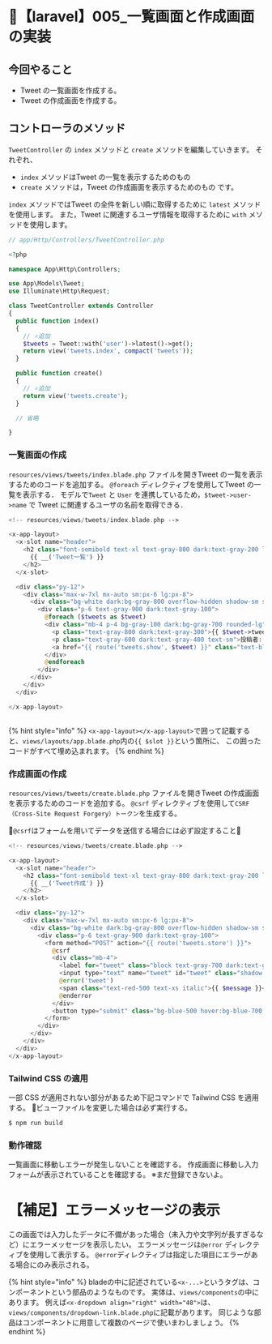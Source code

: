 # 🌸【laravel】005\_一覧画面と作成画面の実装


## 今回やること

- Tweet の一覧画面を作成する。
- Tweet の作成画面を作成する。

## コントローラのメソッド

`TweetController` の `index` メソッドと `create` メソッドを編集していきます。
それぞれ、
- `index` メソッドはTweet の一覧を表示するためのもの
- `create` メソッドは，Tweet の作成画面を表示するためのもの
です。

`index` メソッドではTweet の全件を新しい順に取得するために `latest` メソッドを使用します。
また，Tweet に関連するユーザ情報を取得するために `with` メソッドを使用します。


```php
// app/Http/Controllers/TweetController.php

<?php

namespace App\Http\Controllers;

use App\Models\Tweet;
use Illuminate\Http\Request;

class TweetController extends Controller
{
  public function index()
  {
    // ⭐️追加
    $tweets = Tweet::with('user')->latest()->get();
    return view('tweets.index', compact('tweets'));
  }

  public function create()
  {
    // ⭐️追加
    return view('tweets.create');
  }

  // 省略

}

```

### 一覧画面の作成

`resources/views/tweets/index.blade.php` ファイルを開きTweet の一覧を表示するためのコードを追加する。
`@foreach` ディレクティブを使用してTweet の一覧を表示する．
モデルで`Tweet` と `User` を連携しているため，`$tweet->user->name` で Tweet に関連するユーザの名前を取得できる．

```php
<!-- resources/views/tweets/index.blade.php -->

<x-app-layout>
  <x-slot name="header">
    <h2 class="font-semibold text-xl text-gray-800 dark:text-gray-200 leading-tight">
      {{ __('Tweet一覧') }}
    </h2>
  </x-slot>

  <div class="py-12">
    <div class="max-w-7xl mx-auto sm:px-6 lg:px-8">
      <div class="bg-white dark:bg-gray-800 overflow-hidden shadow-sm sm:rounded-lg">
        <div class="p-6 text-gray-900 dark:text-gray-100">
          @foreach ($tweets as $tweet)
          <div class="mb-4 p-4 bg-gray-100 dark:bg-gray-700 rounded-lg">
            <p class="text-gray-800 dark:text-gray-300">{{ $tweet->tweet }}</p>
            <p class="text-gray-600 dark:text-gray-400 text-sm">投稿者: {{ $tweet->user->name }}</p>
            <a href="{{ route('tweets.show', $tweet) }}" class="text-blue-500 hover:text-blue-700">詳細を見る</a>
          </div>
          @endforeach
        </div>
      </div>
    </div>
  </div>

</x-app-layout>



```

{% hint style="info" %}
`<x-app-layout></x-app-layout>`で囲って記載すると、`views/layouts/app.blade.php`内の`{{ $slot }}`という箇所に、
この囲ったコードがすべて埋め込まれます。
{% endhint %}


### 作成画面の作成

`resources/views/tweets/create.blade.php` ファイルを開きTweet の作成画面を表示するためのコードを追加する。
`@csrf` ディレクティブを使用して`CSRF（Cross-Site Request Forgery）トークン`を生成する。

👹`@csrf`はフォームを用いてデータを送信する場合には必ず設定すること👹

```php
<!-- resources/views/tweets/create.blade.php -->

<x-app-layout>
  <x-slot name="header">
    <h2 class="font-semibold text-xl text-gray-800 dark:text-gray-200 leading-tight">
      {{ __('Tweet作成') }}
    </h2>
  </x-slot>

  <div class="py-12">
    <div class="max-w-7xl mx-auto sm:px-6 lg:px-8">
      <div class="bg-white dark:bg-gray-800 overflow-hidden shadow-sm sm:rounded-lg">
        <div class="p-6 text-gray-900 dark:text-gray-100">
          <form method="POST" action="{{ route('tweets.store') }}">
            @csrf
            <div class="mb-4">
              <label for="tweet" class="block text-gray-700 dark:text-gray-300 text-sm font-bold mb-2">Tweet</label>
              <input type="text" name="tweet" id="tweet" class="shadow appearance-none border rounded w-full py-2 px-3 text-gray-700 dark:text-gray-300 dark:bg-gray-700 leading-tight focus:outline-none focus:shadow-outline">
              @error('tweet')
              <span class="text-red-500 text-xs italic">{{ $message }}</span>
              @enderror
            </div>
            <button type="submit" class="bg-blue-500 hover:bg-blue-700 text-white font-bold py-2 px-4 rounded focus:outline-none focus:shadow-outline">Tweet</button>
          </form>
        </div>
      </div>
    </div>
  </div>
</x-app-layout>

```

### Tailwind CSS の適用

一部 CSS が適用されない部分があるため下記コマンドで Tailwind CSS を適用する。
👹ビューファイルを変更した場合は必ず実行する。

```bash
$ npm run build
```

### 動作確認
一覧画面に移動しエラーが発生しないことを確認する。
作成画面に移動し入力フォームが表示されていることを確認する。
※まだ登録できないよ。

# 【補足】エラーメッセージの表示

この画面では入力したデータに不備があった場合（未入力や文字列が長すぎるなど）にエラーメッセージを表示したい。
エラーメッセージは`@error` ディレクティブを使用して表示する。
`@error`ディレクティブは指定した項目にエラーがある場合にのみ表示される。




{% hint style="info" %}
bladeの中に記述されている`<x-...>`というタグは、コンポーネントという部品のようなものです。
実体は、`views/components`の中にあります。
例えば`<x-dropdown align="right" width="48">`は、`views/components/dropdown-link.blade.php`に記載があります。
同じような部品はコンポーネントに用意して複数のページで使いまわしましょう。
{% endhint %}
